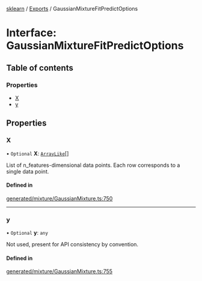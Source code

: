 [sklearn](../readme.md) / [Exports](../modules.md) / GaussianMixtureFitPredictOptions

# Interface: GaussianMixtureFitPredictOptions

## Table of contents

### Properties

- [X](GaussianMixtureFitPredictOptions.md#x)
- [y](GaussianMixtureFitPredictOptions.md#y)

## Properties

### X

• `Optional` **X**: [`ArrayLike`](../modules.md#arraylike)[]

List of n\_features-dimensional data points. Each row corresponds to a single data point.

#### Defined in

[generated/mixture/GaussianMixture.ts:750](https://github.com/transitive-bullshit/scikit-learn-ts/blob/367336a/packages/sklearn/src/generated/mixture/GaussianMixture.ts#L750)

___

### y

• `Optional` **y**: `any`

Not used, present for API consistency by convention.

#### Defined in

[generated/mixture/GaussianMixture.ts:755](https://github.com/transitive-bullshit/scikit-learn-ts/blob/367336a/packages/sklearn/src/generated/mixture/GaussianMixture.ts#L755)
